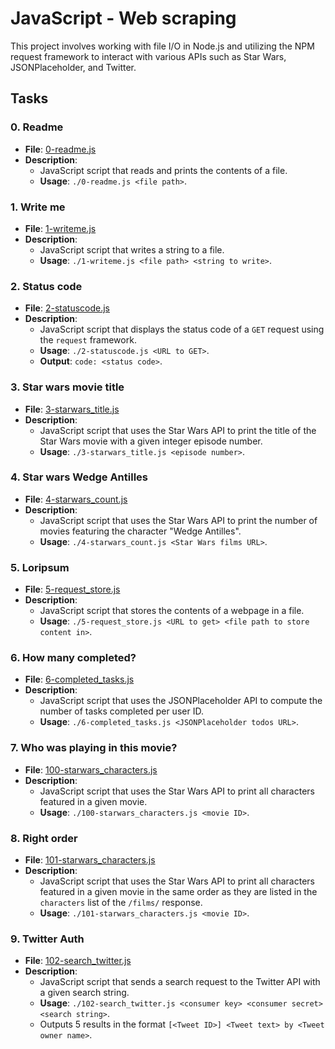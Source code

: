 # JavaScript - Web scraping

This project involves working with file I/O in Node.js and utilizing the NPM request framework to interact with various APIs such as Star Wars, JSONPlaceholder, and Twitter.

## Tasks

### 0. Readme
- **File**: [0-readme.js](./0-readme.js)
- **Description**:
  - JavaScript script that reads and prints the contents of a file.
  - **Usage**: `./0-readme.js <file path>`.

### 1. Write me
- **File**: [1-writeme.js](./1-writeme.js)
- **Description**:
  - JavaScript script that writes a string to a file.
  - **Usage**: `./1-writeme.js <file path> <string to write>`.

### 2. Status code
- **File**: [2-statuscode.js](./2-statuscode.js)
- **Description**:
  - JavaScript script that displays the status code of a `GET` request using the `request` framework.
  - **Usage**: `./2-statuscode.js <URL to GET>`.
  - **Output**: `code: <status code>`.

### 3. Star wars movie title
- **File**: [3-starwars_title.js](./3-starwars_title.js)
- **Description**:
  - JavaScript script that uses the Star Wars API to print the title of the Star Wars movie with a given integer episode number.
  - **Usage**: `./3-starwars_title.js <episode number>`.

### 4. Star wars Wedge Antilles
- **File**: [4-starwars_count.js](./4-starwars_count.js)
- **Description**:
  - JavaScript script that uses the Star Wars API to print the number of movies featuring the character "Wedge Antilles".
  - **Usage**: `./4-starwars_count.js <Star Wars films URL>`.

### 5. Loripsum
- **File**: [5-request_store.js](./5-request_store.js)
- **Description**:
  - JavaScript script that stores the contents of a webpage in a file.
  - **Usage**: `./5-request_store.js <URL to get> <file path to store content in>`.

### 6. How many completed?
- **File**: [6-completed_tasks.js](./6-completed_tasks.js)
- **Description**:
  - JavaScript script that uses the JSONPlaceholder API to compute the number of tasks completed per user ID.
  - **Usage**: `./6-completed_tasks.js <JSONPlaceholder todos URL>`.

### 7. Who was playing in this movie?
- **File**: [100-starwars_characters.js](./100-starwars_characters.js)
- **Description**:
  - JavaScript script that uses the Star Wars API to print all characters featured in a given movie.
  - **Usage**: `./100-starwars_characters.js <movie ID>`.

### 8. Right order
- **File**: [101-starwars_characters.js](./101-starwars_characters.js)
- **Description**:
  - JavaScript script that uses the Star Wars API to print all characters featured in a given movie in the same order as they are listed in the `characters` list of the `/films/` response.
  - **Usage**: `./101-starwars_characters.js <movie ID>`.

### 9. Twitter Auth
- **File**: [102-search_twitter.js](./102-search_twitter.js)
- **Description**:
  - JavaScript script that sends a search request to the Twitter API with a given search string.
  - **Usage**: `./102-search_twitter.js <consumer key> <consumer secret> <search string>`.
  - Outputs 5 results in the format `[<Tweet ID>] <Tweet text> by <Tweet owner name>`.
